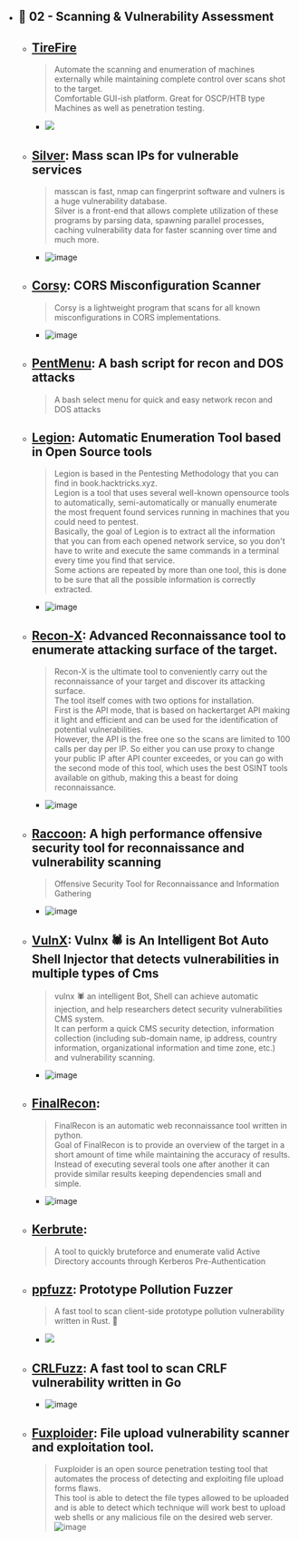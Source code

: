 
  - ## 🔸 02 - Scanning & Vulnerability Assessment
    - ## [TireFire](https://github.com/CoolHandSquid/TireFire)
      > Automate the scanning and enumeration of machines externally while maintaining complete control over scans shot to the target. <br> Comfortable GUI-ish platform. Great for OSCP/HTB type Machines as well as penetration testing.
        - ![](https://github.com/CoolHandSquid/TireFire/raw/TireFire_V4/Videos/TireFire_tilix_demo.gif) 
    - ## [Silver](https://github.com/s0md3v/Silver): Mass scan IPs for vulnerable services
      > masscan is fast, nmap can fingerprint software and vulners is a huge vulnerability database. <br> Silver is a front-end that allows complete utilization of these programs by parsing data, spawning parallel processes, caching vulnerability data for faster scanning over time and much more.
        - ![image](https://user-images.githubusercontent.com/51442719/173207113-f2789b88-71e9-45e5-8855-f6934d679a63.png)
    - ## [Corsy](https://github.com/s0md3v/Corsy): CORS Misconfiguration Scanner
      > Corsy is a lightweight program that scans for all known misconfigurations in CORS implementations.
        - ![image](https://user-images.githubusercontent.com/51442719/173207137-a2d1a128-160f-4d87-b8c3-94659085d476.png)
    - ## [PentMenu](https://github.com/GinjaChris/pentmenu): A bash script for recon and DOS attacks
      > A bash select menu for quick and easy network recon and DOS attacks
    - ## [Legion](https://github.com/carlospolop/legion): Automatic Enumeration Tool based in Open Source tools
      > Legion is based in the Pentesting Methodology that you can find in book.hacktricks.xyz. <br> Legion is a tool that uses several well-known opensource tools to automatically, semi-automatically or manually enumerate the most frequent found services running in machines that you could need to pentest. <br> Basically, the goal of Legion is to extract all the information that you can from each opened network service, so you don't have to write and execute the same commands in a terminal every time you find that service. <br> Some actions are repeated by more than one tool, this is done to be sure that all the possible information is correctly extracted.
        -  ![image](https://user-images.githubusercontent.com/51442719/173207201-2fcbf96c-536a-4b55-bad0-23591c37cd72.png)
    - ## [Recon-X](https://github.com/Yashvendra/Recon-X): Advanced Reconnaissance tool to enumerate attacking surface of the target.
      > Recon-X is the ultimate tool to conveniently carry out the reconnaissance of your target and discover its attacking surface. <br> The tool itself comes with two options for installation. <br> First is the API mode, that is based on hackertarget API making it light and efficient and can be used for the identification of potential vulnerabilities. <br> However, the API is the free one so the scans are limited to 100 calls per day per IP. So either you can use proxy to change your public IP after API counter exceedes, or you can go with the second mode of this tool, which uses the best OSINT tools available on github, making this a beast for doing reconnaissance.
        - ![image](https://user-images.githubusercontent.com/51442719/173207237-c0f9c863-1e18-423c-ae4d-18d67810b8a0.png)
    - ## [Raccoon](https://github.com/evyatarmeged/Raccoon): A high performance offensive security tool for reconnaissance and vulnerability scanning
      > Offensive Security Tool for Reconnaissance and Information Gathering
        - ![image](https://user-images.githubusercontent.com/51442719/173207277-bf34b595-075b-430f-9439-acf8987253e9.png)
    - ## [VulnX](https://github.com/anouarbensaad/vulnx): Vulnx 🕷️ is An Intelligent Bot Auto Shell Injector that detects vulnerabilities in multiple types of Cms
      > vulnx 🕷️ an intelligent Bot, Shell can achieve automatic injection, and help researchers detect security vulnerabilities CMS system. <br> It can perform a quick CMS security detection, information collection (including sub-domain name, ip address, country information, organizational information and time zone, etc.) and vulnerability scanning.
        - ![image](https://user-images.githubusercontent.com/51442719/173207293-188a175c-4eec-4c66-b739-3aaae2bd4dd9.png)
    - ## [FinalRecon](https://github.com/thewhiteh4t/FinalRecon): 
      > FinalRecon is an automatic web reconnaissance tool written in python. <br> Goal of FinalRecon is to provide an overview of the target in a short amount of time while maintaining the accuracy of results. <br> Instead of executing several tools one after another it can provide similar results keeping dependencies small and simple.
        - ![image](https://user-images.githubusercontent.com/51442719/173207317-19a536c3-3156-4e1c-8f5f-6cd1c2a4ad89.png)
    - ## [Kerbrute](https://github.com/ropnop/kerbrute): 
      > A tool to quickly bruteforce and enumerate valid Active Directory accounts through Kerberos Pre-Authentication
    - ## [ppfuzz](https://github.com/dwisiswant0/ppfuzz): Prototype Pollution Fuzzer        
      > A fast tool to scan client-side prototype pollution vulnerability written in Rust. 🦀
        - ![](https://user-images.githubusercontent.com/25837540/125734819-b4e53913-6f6b-4d3c-937a-e936526d6483.gif)
    - ## [CRLFuzz](https://github.com/dwisiswant0/crlfuzz): A fast tool to scan CRLF vulnerability written in Go
      - ![image](https://user-images.githubusercontent.com/51442719/173209491-08419edb-0cb8-4fe2-acf1-d4f7fd3d6334.png)
    - ## [Fuxploider](https://github.com/almandin/fuxploider): File upload vulnerability scanner and exploitation tool.
      > Fuxploider is an open source penetration testing tool that automates the process of detecting and exploiting file upload forms flaws. <br> This tool is able to detect the file types allowed to be uploaded and is able to detect which technique will work best to upload web shells or any malicious file on the desired web server.
      > ![image](https://user-images.githubusercontent.com/51442719/173313218-d78e4bca-3fe0-4a41-ab1f-0ee7a61d4d7a.png)




